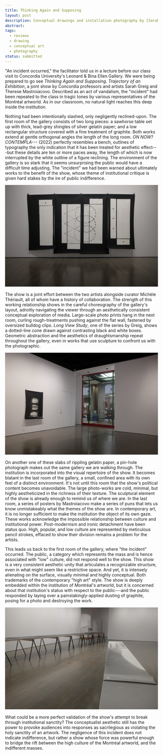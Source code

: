 ```yaml
---
title: Thinking Again and Supposing
layout: post
description: Conceptual drawings and installation photography by [Sarah Greig](http://www.sarahgreig.ca/) and [Therese Mastroiacovo](https://fonderiedarling.org/en/th%C3%A9r%C3%A8se-mastroiacovo) at the Leonard and Bina Ellen Gallery.
abstract:
tags:
  - reviews
  - drawing
  - conceptual art
  - photography
status: submitted
---
```


"An incident occurred," the facilitator told us in a lecture before our class visit to Concordia University's Leonard & Bina Ellen Gallery. We were being prepared to go see *Thinking Again and Supposing. Trajectory of an Exhibition*, a joint show by Concordia professors and artists Sarah Greig and Therese Mastroiacovo. Described as an act of vandalism, the "incident" had been repeated to the class in tragic tones by various representatives of the Montréal artworld. As in our classroom, no natural light reaches this deep inside the institution.

Nothing had been intentionally slashed, only negligently reclined-upon. The first room of the gallery consists of two long pieces: a sawhorse table set up with thick, lead-grey shingles of silver gelatin paper; and a low rectangular structure covered with a fine treatment of graphite. Both works extend at gentle orthogonal angles the length of the long room. *ON NOW? CONTEMPLA---* (2022) perfectly resembles a bench, outlines of typography the only indication that it has been treated for aesthetic effect---but these details are ten or more paces away, the length of which is now interrupted by the white outline of a figure reclining. The environment of the gallery is so stark that it seems unsurprising the public would have a difficult time adjusting. The "incident" we had been warned about ultimately works to the benefit of the show, whose theme of institutional critique is given hard stakes by the ire of public indifference.

![Geometric abstraction repeats across media.](/assets/images/20221112-1433-000.JPG)

The show is a joint effort between the two artists alongside curator Michèle Thériault, all of whom have a history of collaboration. The strength of this working relationship shows in the careful choreography of the gallery's layout, adroitly navigating the viewer through an aesthetically consistent conceptual exploration of media. Large-scale photo prints hang in the next room, curling rough-treatments pushing against the flat wall, fastened by oversized bulldog clips. *Long View Study*, one of the series by Greig, shows a dotted-line cone drawn against contrasting black and white boxes. Geometric abstraction and the aesthetics of draughtsmanship repeat throughout the gallery, even in works that use sculpture to confront us with the photographic.

![Deep inside Concordia University's lightless Webster Library.](/assets/images/20221112-1433-002.JPG)

On another one of these slabs of rippling gelatin paper, a pin-hole photograph makes out the same gallery we are walking through. The institution is incorporated into the visual repertoire of the show. It becomes blatant in the last room of the gallery, a small, confined area with its own feel of a distinct environment. It's not until this room that the show's political content becomes unavoidable. The large photo-works are cold, minimal, but highly aestheticized in the richness of their texture. The sculptural element of the show is already enough to remind us of where we are. In the last room, a series of posters by Mastroiacovo make a series of puns that lets us know unmistakeably what the themes of the show are. In contemporary art, it is no longer sufficient to make the institution the object of its own gaze. These works acknowledge the impossible relationship between culture and institutional power. Post-modernism and ironic detachment have been status quo. High, popular, and low culture are represented by meticulous pencil strokes, effaced to show their division remains a problem for the artists.

This leads us back to the first room of the gallery, where "the incident" occurred. The public, a category which represents the mass and is hence associated with "low" culture, did not respond well to the show. This show is a very consistent aesthetic unity that articulates a recognizable structure, even in what might seem like a restrictive space. And yet, it is intensely alienating on the surface, visually minimal and highly conceptual. Both trademarks of the contemporary "high art" style. The show is deeply embedded within the institution of Montréal's artworld, but it is concerned about that institution's status with respect to the public---and the public responded by laying over a painstakingly-applied dusting of graphite, posing for a photo and destroying the work.

![Damage sustained to the work.](/assets/images/20221112-1426-000.JPG)

What could be a more perfect validation of the show's attempt to break through institutional sanctity? The conceptualist aesthetic still has the power to provoke audiences into responses as sacrilegious as violating the holy sanctity of an artwork. The negligence of this incident does not indicate indifference, but rather a show whose force was powerful enough to bridge the rift between the high culture of the Montréal artworld, and the indifferent masses.
